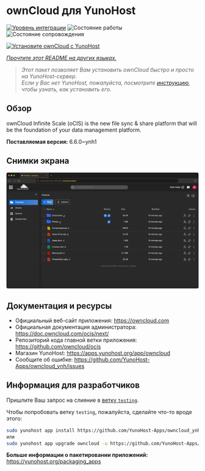 <!--
Важно: этот README был автоматически сгенерирован <https://github.com/YunoHost/apps/tree/master/tools/readme_generator>
Он НЕ ДОЛЖЕН редактироваться вручную.
-->

# ownCloud для YunoHost

[![Уровень интеграции](https://dash.yunohost.org/integration/owncloud.svg)](https://ci-apps.yunohost.org/ci/apps/owncloud/) ![Состояние работы](https://ci-apps.yunohost.org/ci/badges/owncloud.status.svg) ![Состояние сопровождения](https://ci-apps.yunohost.org/ci/badges/owncloud.maintain.svg)

[![Установите ownCloud с YunoHost](https://install-app.yunohost.org/install-with-yunohost.svg)](https://install-app.yunohost.org/?app=owncloud)

*[Прочтите этот README на других языках.](./ALL_README.md)*

> *Этот пакет позволяет Вам установить ownCloud быстро и просто на YunoHost-сервер.*  
> *Если у Вас нет YunoHost, пожалуйста, посмотрите [инструкцию](https://yunohost.org/install), чтобы узнать, как установить его.*

## Обзор

ownCloud Infinite Scale (oCIS) is the new file sync & share platform that will be the foundation of your data management platform.

**Поставляемая версия:** 6.6.0~ynh1

## Снимки экрана

![Снимок экрана ownCloud](./doc/screenshots/screenshot.png)

## Документация и ресурсы

- Официальный веб-сайт приложения: <https://owncloud.com>
- Официальная документация администратора: <https://doc.owncloud.com/ocis/next/>
- Репозиторий кода главной ветки приложения: <https://github.com/owncloud/ocis>
- Магазин YunoHost: <https://apps.yunohost.org/app/owncloud>
- Сообщите об ошибке: <https://github.com/YunoHost-Apps/owncloud_ynh/issues>

## Информация для разработчиков

Пришлите Ваш запрос на слияние в [ветку `testing`](https://github.com/YunoHost-Apps/owncloud_ynh/tree/testing).

Чтобы попробовать ветку `testing`, пожалуйста, сделайте что-то вроде этого:

```bash
sudo yunohost app install https://github.com/YunoHost-Apps/owncloud_ynh/tree/testing --debug
или
sudo yunohost app upgrade owncloud -u https://github.com/YunoHost-Apps/owncloud_ynh/tree/testing --debug
```

**Больше информации о пакетировании приложений:** <https://yunohost.org/packaging_apps>
